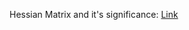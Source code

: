 Hessian Matrix and it's significance: [Link](https://machinelearningmastery.com/a-gentle-introduction-to-hessian-matrices/)
